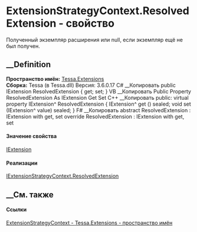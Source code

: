# ExtensionStrategyContext.ResolvedExtension - свойство
Полученный экземпляр расширения или null, если экземпляр ещё не был получен.
## __Definition
 **Пространство имён:** [Tessa.Extensions](N_Tessa_Extensions.htm)  
 **Сборка:** Tessa (в Tessa.dll) Версия: 3.6.0.17
C# __Копировать
     public IExtension ResolvedExtension { get; set; }
VB __Копировать
     Public Property ResolvedExtension As IExtension
    	Get
    	Set
C++ __Копировать
     public:
    virtual property IExtension^ ResolvedExtension {
    	IExtension^ get () sealed;
    	void set (IExtension^ value) sealed;
    }
F# __Копировать
     abstract ResolvedExtension : IExtension with get, set
    override ResolvedExtension : IExtension with get, set
#### Значение свойства
[IExtension](T_Tessa_Extensions_IExtension.htm)
#### Реализации
[IExtensionStrategyContext.ResolvedExtension](P_Tessa_Extensions_IExtensionStrategyContext_ResolvedExtension.htm)  
##  __См. также
#### Ссылки
[ExtensionStrategyContext - ](T_Tessa_Extensions_ExtensionStrategyContext.htm)
[Tessa.Extensions - пространство имён](N_Tessa_Extensions.htm)
